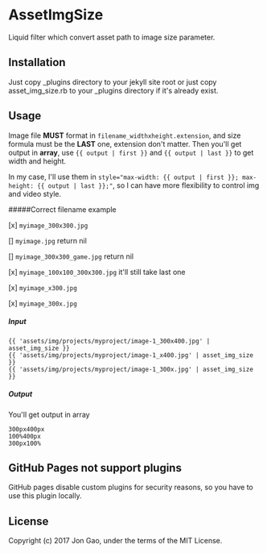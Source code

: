 # AssetImgSize

Liquid filter which convert asset path to image size parameter.

## Installation

Just copy _plugins directory to your jekyll site root or just copy asset_img_size.rb to your _plugins directory if it's already exist.

## Usage

Image file **MUST** format in `filename_widthxheight.extension`, and size formula must be the **LAST** one, extension don't matter.
Then you'll get output in **array**, use `{{ output | first }}` and `{{ output | last }}` to get width and height.

In my case, I'll use them in `style="max-width: {{ output | first }}; max-height: {{ output | last }};"`, so I can have more flexibility to control img and video style.

#####Correct filename example

[x] `myimage_300x300.jpg`

[] `myimage.jpg` return nil

[] `myimage_300x300_game.jpg` return nil

[x] `myimage_100x100_300x300.jpg` it'll still take last one

[x] `myimage_x300.jpg`

[x] `myimage_300x.jpg`

##### Input

    {{ 'assets/img/projects/myproject/image-1_300x400.jpg' | asset_img_size }}
	{{ 'assets/img/projects/myproject/image-1_x400.jpg' | asset_img_size }}
	{{ 'assets/img/projects/myproject/image-1_300x.jpg' | asset_img_size }}

##### Output
You'll get output in array

    300px400px
	100%400px
	300px100%

## GitHub Pages not support plugins

GitHub pages disable custom plugins for security reasons, so you have to use this plugin locally.

## License

Copyright (c) 2017 Jon Gao, under the terms of the MIT License.